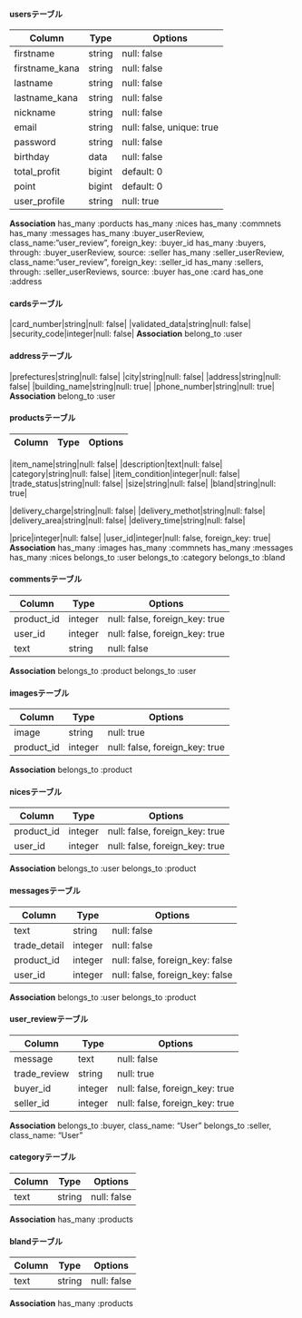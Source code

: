 #### usersテーブル
|Column|Type|Options|
|------|----|-------|
|firstname|string|null: false|
|firstname_kana|string|null: false|
|lastname|string|null: false|
|lastname_kana|string|null: false|
|nickname|string|null: false|
|email|string|null: false, unique: true|
|password|string|null: false|
|birthday|data|null: false|
|total_profit|bigint|default: 0|<!--ユーザー詳細-->
|point|bigint|default: 0|
|user_profile|string|null: true|
**Association**
has_many :porducts
has_many :nices
has_many :commnets
has_many :messages
has_many :buyer_userReview, class_name:”user_review”, foreign_key: :buyer_id
has_many :buyers, through: :buyer_userReview, source: :seller
has_many :seller_userReview, class_name:”user_review”, foreign_key: :seller_id
has_many :sellers, through: :seller_userReviews, source: :buyer
has_one :card
has_one :address

#### cardsテーブル
|card_number|string|null: false|<!--カードデータ部分-->
|validated_data|string|null: false|
|security_code|integer|null: false|
**Association**
belong_to :user

#### addressテーブル
|prefectures|string|null: false|<!-- 住所部分 -->
|city|string|null: false|
|address|string|null: false|
|building_name|string|null: true|
|phone_number|string|null: true|
**Association**
belong_to :user

#### productsテーブル
|Column|Type|Options|
|------|----|-------|
<!-- 商品関係 -->
|item_name|string|null: false|
|description|text|null: false|
|category|string|null: false|
|item_condition|integer|null: false|
|trade_status|string|null: false|
|size|string|null: false|
|bland|string|null: true|
<!-- 配送について -->
|delivery_charge|string|null: false|
|delivery_methot|string|null: false|
|delivery_area|string|null: false|
|delivery_time|string|null: false|
<!-- 料金 -->
|price|integer|null: false|
|user_id|integer|null: false, foreign_key: true|
**Association**
has_many :images
has_many :commnets
has_many :messages
has_many :nices
belongs_to :user
belongs_to :category
belongs_to :bland


#### commentsテーブル
|Column|Type|Options|
|------|----|-------|
|product_id|integer|null: false, foreign_key: true|
|user_id|integer|null: false, foreign_key: true|
|text|string|null: false|
**Association**
belongs_to :product
belongs_to :user


#### imagesテーブル
|Column|Type|Options|
|------|----|-------|
|image|string|null: true|
|product_id|integer|null: false, foreign_key: true|

**Association**
belongs_to :product

#### nicesテーブル
|Column|Type|Options|
|------|----|-------|
|product_id|integer|null: false, foreign_key: true|
|user_id|integer|null: false, foreign_key: true|
**Association**
belongs_to :user
belongs_to :product

#### messagesテーブル
|Column|Type|Options|
|------|----|-------|
|text|string|null: false|
|trade_detail|integer|null: false|
|product_id|integer|null: false, foreign_key: false|
|user_id|integer|null: false, foreign_key: false|

**Association**
belongs_to :user
belongs_to :product

#### user_reviewテーブル
|Column|Type|Options|
|------|----|-------|
|message|text|null: false|
|trade_review|string|null: true|
|buyer_id|integer|null: false, foreign_key: true|
|seller_id|integer|null: false, foreign_key: true|
**Association**
belongs_to :buyer, class_name: “User”
belongs_to :seller, class_name: “User”
#### categoryテーブル
|Column|Type|Options|
|------|----|-------|
|text|string|null: false|
**Association**
has_many :products

#### blandテーブル
|Column|Type|Options|
|------|----|-------|
|text|string|null: false|
**Association**
has_many :products